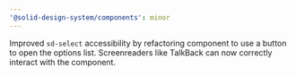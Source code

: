 ```yaml
---
'@solid-design-system/components': minor
---
```


Improved `sd-select` accessibility by refactoring component to use a button to open the options list. Screenreaders like TalkBack can now correctly interact with the component.
